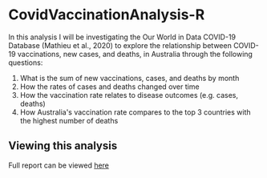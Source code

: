 # CovidVaccinationAnalysis-R

In this analysis I will be investigating the Our World in Data COVID-19 Database (Mathieu et al., 2020) to explore the relationship between COVID-19 vaccinations, new cases, and deaths, in Australia through the following questions:

1. What is the sum of new vaccinations, cases, and deaths by month
2. How the rates of cases and deaths changed over time
3. How the vaccination rate relates to disease outcomes (e.g. cases, deaths)
4. How Australia's vaccination rate compares to the top 3 countries with the highest number of deaths

## Viewing this analysis

Full report can be viewed [here](https://ewancmc.github.io/CovidVaccinationAnalysis-R/)

